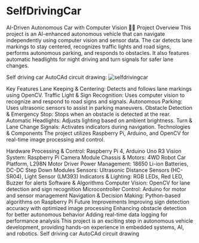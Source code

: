 # SelfDrivingCar
AI-Driven Autonomous Car with Computer Vision 🚗🎯
Project Overview
This project is an AI-enhanced autonomous vehicle that can navigate independently using computer vision and sensor data. The car detects lane markings to stay centered, recognizes traffic lights and road signs, performs autonomous parking, and responds to obstacles. It also features automatic headlights for night driving and turn signals for safer lane changes.

Self driving car AutoCAd circuit drawing:
![selfdrivingcar](https://github.com/user-attachments/assets/7c95b740-3020-40e4-aefd-a78a2da46137)

Key Features
Lane Keeping & Centering: Detects and follows lane markings using OpenCV.
Traffic Light & Sign Recognition: Uses computer vision to recognize and respond to road signs and signals.
Autonomous Parking: Uses ultrasonic sensors to assist in parking maneuvers.
Obstacle Detection & Emergency Stop: Stops when an obstacle is detected at the rear.
Automatic Headlights: Adjusts lighting based on ambient brightness.
Turn & Lane Change Signals: Activates indicators during navigation.
Technologies & Components
The project utilizes Raspberry Pi, Arduino, and OpenCV for real-time image processing and control.

Hardware
Processing & Control: Raspberry Pi 4, Arduino Uno R3
Vision System: Raspberry Pi Camera Module
Chassis & Motors: 4WD Robot Car Platform, L298N Motor Driver
Power Management: 18650 Li-ion Batteries, DC-DC Step Down Modules
Sensors: Ultrasonic Distance Sensors (HC-SR04), Light Sensor (LM393)
Indicators & Lighting: RGB LEDs, Red LED, Buzzer for alerts
Software & Algorithms
Computer Vision: OpenCV for lane detection and sign recognition
Microcontroller Control: Arduino for motor and sensor management
Navigation & Decision Making: Python-based algorithms on Raspberry Pi
Future Improvements
Improving sign detection accuracy with optimized image processing
Enhancing obstacle detection for better autonomous behavior
Adding real-time data logging for performance analysis
This project is an exciting step in autonomous vehicle development, providing hands-on experience in embedded systems, AI, and robotics.
Self driving car AutoCAd circuit drawing 

